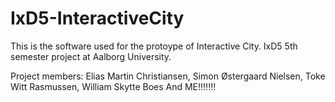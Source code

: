 # IxD5-InteractiveCity
This is the software used for the protoype of Interactive City. IxD5 5th semester project at Aalborg University. 

Project members: Elias Martin Christiansen, Simon Østergaard Nielsen, Toke Witt Rasmussen, William Skytte Boes
And ME!!!!!!!
